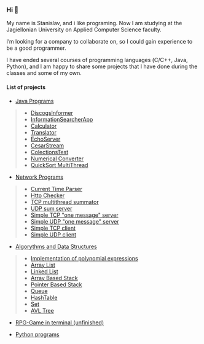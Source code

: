 ### Hi 👋

My name is Stanislav, and i like programing.
Now I am studying at the Jagiellonian University on Applied Computer Science faculty.

I’m looking for a company to collaborate on, so I could gain experience to be a good programmer.

I have ended several courses of programming languages (С/С++,
Java, Python),
and I am happy to share some projects that I have done during
the classes and some of my own.

#### List of projects

- [Java Programs](https://github.com/ShockJake/Java-Projects "Java Programs")

> - [DiscogsInformer](https://github.com/ShockJake/Network-Programming-UJ/tree/main/DiscogsReleaseFinder "DiscogsInformer")
> - [InformationSearcherApp](https://github.com/ShockJake/InformationSearcherApp "InformationSearcherApp")
> - [Calculator](https://github.com/ShockJake/Java-Projects/tree/main/Calculator "Calculator")
> - [Translator](https://github.com/ShockJake/Java-Projects/tree/main/Translator "Translator")
> - [EchoServer](https://github.com/ShockJake/Java-Projects/tree/main/EchoServer "Echo Server")
> - [CesarStream](https://github.com/ShockJake/Java-Projects/tree/main/CesarStream "CesarStream")
> - [ColectionsTest](https://github.com/ShockJake/Java-Projects/tree/main/ColectionsTest "Colections Test")
> - [Numerical Converter](https://github.com/ShockJake/Java-Projects/tree/main/NumericalConverter "Numerical Converter")
> - [QuickSort MultiThread](https://github.com/ShockJake/Java-Projects/tree/main/QuickSortMultiThread "QuickSort MultiThread")

- [Network Programs](https://github.com/ShockJake/Network-Programming-UJ "Network programs")

> - [Current Time Parser](https://github.com/ShockJake/Network-Programming-UJ/tree/main/CurrentTime "Current Time Parser")
> - [Http Checker](https://github.com/ShockJake/Network-Programming-UJ/tree/main/http-checker "Http Checker")
> - [TCP multithread summator](https://github.com/ShockJake/Network-Programming-UJ/tree/main/tcp-sumserver "TCP Sum server")
> - [UDP sum server](https://github.com/ShockJake/Network-Programming-UJ/tree/main/Zestaw3 "UDP Sum server")
> - [Simple TCP "one message" server](https://github.com/ShockJake/Network-Programming-UJ/tree/main/Zestaw2/server "TCP server")
> - [Simple UDP "one message" server](https://github.com/ShockJake/Network-Programming-UJ/tree/main/Zestaw2/serverUDP "UDP server")
> - [Simple TCP client](https://github.com/ShockJake/Network-Programming-UJ/tree/main/Zestaw2/client "TCP Client")
> - [Simple UDP client](https://github.com/ShockJake/Network-Programming-UJ/tree/main/Zestaw2/clientUDP "UDP Client")

- [Algorythms and Data Structures](https://github.com/ShockJake/Algorithms-and-Data-Structures "Algorythms")

> - [Implementation of polynomial expressions](https://github.com/ShockJake/Algorithms-and-Data-Structures/tree/main/Project "Polynomials")
> - [Array List](https://github.com/ShockJake/Algorithms-and-Data-Structures/tree/main/ArrayList "Array List")
> - [Linked List](https://github.com/ShockJake/Algorithms-and-Data-Structures/tree/main/LinkedList "Linked List")
> - [Array Based Stack](https://github.com/ShockJake/Algorithms-and-Data-Structures/tree/main/ArrayBasedStack "Array Based Stack")
> - [Pointer Based Stack](https://github.com/ShockJake/Algorithms-and-Data-Structures/tree/main/PointerBasedStack "Pointer Based Stack")
> - [Queue](https://github.com/ShockJake/Algorithms-and-Data-Structures/tree/main/Queue "Queue")
> - [HashTable](https://github.com/ShockJake/Algorithms-and-Data-Structures/tree/main/HashTable "Hash Table")
> - [Set](https://github.com/ShockJake/Algorithms-and-Data-Structures/tree/main/Set "Set")
> - [AVL Tree](https://github.com/ShockJake/Algorithms-and-Data-Structures/tree/main/Tree/AVL "AVL")


- [RPG-Game in terminal (unfinished)](https://github.com/ShockJake/Rpg_Game "RPG-Game")

- [Python programs](https://github.com/ShockJake/Python-University "Programs showing python functionality")

<!---
ShockJake/ShockJake is a ✨ special ✨ repository because its `README.md` (this file) appears on your GitHub profile.
You can click the Preview link to take a look at your changes.
--->
